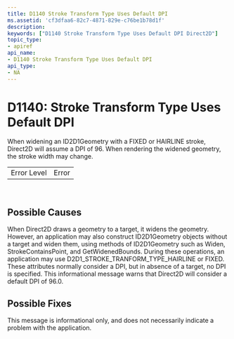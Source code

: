 ```yaml
---
title: D1140 Stroke Transform Type Uses Default DPI
ms.assetid: 'cf3dfaa6-82c7-4871-829e-c76be1b78d1f'
description: 
keywords: ["D1140 Stroke Transform Type Uses Default DPI Direct2D"]
topic_type:
- apiref
api_name:
- D1140 Stroke Transform Type Uses Default DPI
api_type:
- NA
---
```


# D1140: Stroke Transform Type Uses Default DPI

When widening an ID2D1Geometry with a FIXED or HAIRLINE stroke, Direct2D will assume a DPI of 96. When rendering the widened geometry, the stroke width may change.



|             |       |
|-------------|-------|
| Error Level | Error |



 

## Possible Causes

When Direct2D draws a geometry to a target, it widens the geometry. However, an application may also construct ID2D1Geometry objects without a target and widen them, using methods of ID2D1Geometry such as Widen, StrokeContainsPoint, and GetWidenedBounds. During these operations, an application may use D2D1\_STROKE\_TRANFORM\_TYPE\_HAIRLINE or FIXED. These attributes normally consider a DPI, but in absence of a target, no DPI is specified. This informational message warns that Direct2D will consider a default DPI of 96.0.

## Possible Fixes

This message is informational only, and does not necessarily indicate a problem with the application.

 

 




